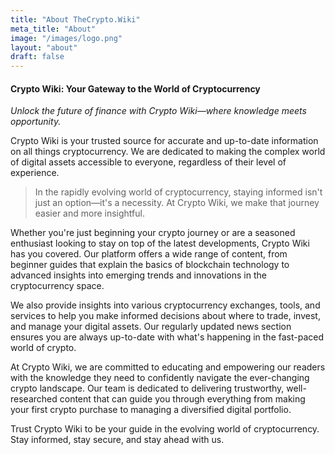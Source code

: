 ```yaml
---
title: "About TheCrypto.Wiki"
meta_title: "About"
image: "/images/logo.png"
layout: "about"
draft: false
---
```


#### Crypto Wiki: Your Gateway to the World of Cryptocurrency

_Unlock the future of finance with Crypto Wiki—where knowledge meets opportunity._

Crypto Wiki is your trusted source for accurate and up-to-date information on all things cryptocurrency. We are dedicated to making the complex world of digital assets accessible to everyone, regardless of their level of experience.

> In the rapidly evolving world of cryptocurrency, staying informed isn't just an option—it's a necessity. At Crypto Wiki, we make that journey easier and more insightful.

Whether you're just beginning your crypto journey or are a seasoned enthusiast looking to stay on top of the latest developments, Crypto Wiki has you covered. Our platform offers a wide range of content, from beginner guides that explain the basics of blockchain technology to advanced insights into emerging trends and innovations in the cryptocurrency space.

We also provide insights into various cryptocurrency exchanges, tools, and services to help you make informed decisions about where to trade, invest, and manage your digital assets. Our regularly updated news section ensures you are always up-to-date with what's happening in the fast-paced world of crypto.

At Crypto Wiki, we are committed to educating and empowering our readers with the knowledge they need to confidently navigate the ever-changing crypto landscape. Our team is dedicated to delivering trustworthy, well-researched content that can guide you through everything from making your first crypto purchase to managing a diversified digital portfolio.

Trust Crypto Wiki to be your guide in the evolving world of cryptocurrency. Stay informed, stay secure, and stay ahead with us.
